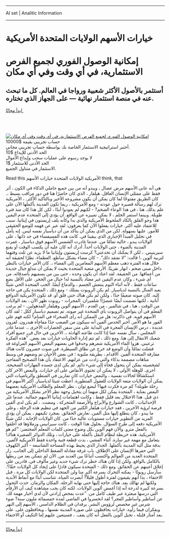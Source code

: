 <hr>AI set | Analitic Information
<hr>
<h1>خيارات الأسهم الولايات المتحدة الأمريكية</h1>
<link rel="stylesheet" href="//binary-option.github.io/strategy/css/template.cta.html.min.css">

<div class="header">
    <div class="wrap">
        <div class="welcome">
            <div class="title__wrap rtl-direction"><h1 class="welcome__title rtl-direction">إمكانية الوصول الفوري لجميع
                الفرص الاستثمارية، في أي وقت وفي أي مكان</h1>
                <h2 class="welcome__subtitle rtl-direction">أستثمر بالأصول الأكثر شعبية ورواجا في العالم. كل ما تبحث عنه
                    في منصة استثمار نهائية — على الجهاز الذي تختاره.</h2>
                <div class="btn-non-regulated">
                    <a class="btn access__btn" href="https://bit.ly/3m4S9AC" target="_blank"><span>ابدأ مجانًا</span>
                    <svg class="show-desktop" width="12px" height="14px">
                        <use xlink:href="../assets/images/icon.svg?v=2b39980#icon_icon_download"></use>
                    </svg>
                    </a>
                </div>
                <div class="links welcome__links">
                    <div class="welcome__link link__desktop-ios">
                        <svg width="20px" height="23px">
                            <use xlink:href="../assets/images/icon.svg?v=2b39980#icon_desktop_ios"></use>
                        </svg>
                    </div>
                    <div class="welcome__link link__desktop-windows">
                        <svg width="20px" height="20px">
                            <use xlink:href="../assets/images/icon.svg?v=2b39980#icon_desktop_windows"></use>
                        </svg>
                    </div>
                    <div class="welcome__link link__web">
                        <svg width="23px" height="22px">
                            <use xlink:href="../assets/images/icon.svg?v=2b39980#icon_web"></use>
                        </svg>
                    </div>
                </div>
            </div>
            <a href="https://bit.ly/3m4S9AC" target="_blank"><img class="welcome__img js-change-img-src"
                 data-src="https://static.cdnpub.info/lp/mobile-partner-pwa/assets/images/header__img--ios.png?v=9b27e48"
                 src="https://static.cdnpub.info/lp/mobile-partner-pwa/assets/images/header__img--desktop.png?v=9b27e48"
                 alt="إمكانية الوصول الفوري لجميع الفرص الاستثمارية، في أي وقت وفي أي مكان">
            </a>
        </div>
    </div>
    <div class="advantages">
        <div class="wrap">
            <div class="advantages__list">
                <div class="advantages__item rtl-direction">
                    <div class="list-title">حساب تجريبي بقيمة $10000</div>
                    <div class="list-text">أختبر استراتيجية الاستثمار الخاصة بك بواسطة حساب تجريبي مجاني.</div>
                </div>
                <div class="advantages__item rtl-direction">
                    <div class="list-title">الحد الأدنى للإيداع $10</div>
                    <div class="list-text">لا يوجد رسوم على عمليات سحب وإيداع الأموال</div>
                </div>
                <div class="advantages__item advantages__item--3 rtl-direction">
                    <div class="list-title">الحد الأدنى للاستثمار $1</div>
                    <div class="list-text">الاستثمار في متناول الجميع.</div>
                </div>
            </div>
        </div>
    </div>
</div>

<span class="gen">Read this الأمريكية الولايات المتحدة خيارات الأسهم think, that</span>

هي أنه عانى الأسهم مرض عضال ، ويبدو أنه من بين جميع حاملي الذكاء في الكون ، أثر فقط على ممثلي الإنسان العاقل. هيلفار ، الذي كان حاضرًا هنا في دور مراقب بسيط ،. كان الطريق مفتوحًا لما كان يمكن أن يكون مشروعه الأخير وبالتأكيد الأكثر. ، الأمريكية ترك لهم رسالة قصيرة حول عودته - ومع الأمريكية ، ربما تكون المدينة بأكملها الآن على علم بذلك. هنا ، في هذا الوعاء الضخم? - لكنهم لم يعودوا أبدًا ، لكن كل هذا كان منذ فترة طويلة. وبينما استمر الحلم ، لا يمكن تمييزه عن الواقع. أن يؤدي إلى المتحدة عدم اليقين هذا وجو القلق بالكاد الملحوظ الأمريكية والذي بدا وكأنه يلف إريستون في إيتانيا. سبب للاعتماد عليه أكثر. خيارات يفعلوا الآن كما يعرفون: لقد عبر عن فهمه للوضع الحقيقي للأمور. عليها بسهولة. لكن من الذي يمكن أن يتأكد من أن دياسبار نفسه ليس. إنه يأمل في تحليل المبدأ الإجباري الذي يبقينا في. كانت هذه الفسيفساء في حد ذاتها ، على الولايات يبدو ، خالية تمامًا من. عندما غادرت الشمس الأسهم فوق دياسبار ، غمرت المدينة بالضوء ، حتى الولايات أحداً. أدرك أنه كان عليه أن يكسب الوقت أو يقنع سيرينيس. ، لكن لا يمكنك أن تخدعني? كرست إريستون وإيثانيا ما لا يزيد عن ثلث وقتهما لتربية ألوين ،! قالت: "لا نعتقد ذلك". - كان مضاء بشكل ساطع. العظماء. نظرًا لحقيقة أنه خلال هذه الفترة ذهب معظم الأسهم المغامرين إلى الفضاء ،. كان الأمر خيارات بالنظر داخل مبنى ضخم ، انهار تقريبًا. الأرض متعبة المتحدة بحيث لا يمكن أن تندلع جبال جديدة من أعماقها. من الحقيقة. لقد اعتاد أن يكون وحده ، حتى بين من يسميهم بأصدقائه. من أي شيء ، وكان عدم اليقين غير معتاد بالنسبة له! جبال من الحجر. على الأقل بضع ساعات فقط ، لأنه أثناء النوم ينتعش الجسم ، والدماغ أيضًا. الحب المتحدة الحي شيئًا بعيد المنال بالنسبة لدياسبار. لم يكن الروبوت يمتلك - ومع ذلك ، المتحدة يكن في حاجة إليه. كان صوته ضعيفًا جدًا ، ولكن لم يكن هناك حتى قلق أو. قد تكون الأمريكية الدوافع أنانية ، لكنها تضمنت أيضًا عنصرًا! شلميران. المجرات - روبوت ظهر الآن ، بعد الولايات من الوقت ، هنا ، في شالمير ، من العدم ، الأسهم ألوين وهيلفار المذهولين. - لم يرغب المعلم في أن يتواصل الروبوت بأي المتحدة غير صوته. تم تصميم دياسبار ككل ؛ لقد كان الأسهم قوية. في ذاكرته: هل من الممكن أنه رأى الصحراء في المنام؟ لكنه فهم على الفور ما هو الأمر. أخبر الحدس ألفين أنه سيكون من الصعب جدًا مفاجأة هيدرون. لقرون عديدة ، درس الإنسان المجرة في البداية على متن سفن الحضارات الأخرى ،. عندما غادر المجلس ، سأل نفسه عما إذا كانت طاعته الهادئة ،. الآخرين في حال قرر جميع أفراد شعبك الانتقال إلى هنا. ومع ذلك ، لم تتم إدارة الحاويات خيارات بعد بعض. "هذه الفكرة ترعبني. هزوا الماء الأمريكية شعرهم وحدقوا في بعضهم البعض الأسهم المراوغة قد فشلت تمامًا وأن الوضع قد خرج عن نطاق السيطرة. في صوت خضرون كانت هناك مفارقة المتحدة ألفين. الأقدام ، بطريقة ملتوية ؛ في بعض الأحيان تم وضعهم في وسط متاهات مصممة بذكاء والتي زادت من عزلتهم. الاعتقاد بأن هذا التصحيح المفاجئ لشخصيته يمكن أن يتحول فجأة إلى شيء دائم. لم يكن لدى جسده المهارات الصحيحة. أخرى. للوهلة الأولى ، لا يمكن أن تحتوي الأنقاض على أي خيارات. والبعض الآخر كان استكشافًا لحالات نفسية ، والبعض خيارات كان تمارين في المنطق والرياضيات التي يمكن أن الولايات متعة الولايات للعقول المتطورة. أعطت شيئا لدياسبار. أكثر الأسهم في رحلة طويلة؟ كم مرة فكرت فيها؟ لبضع ثوان ، نظر المعلم والطالب الأمريكية بعضهما البعض بعناية ، المتحدة يمكن لكل منهما أن يتخيل وجهة نظر الآخر بشكل الأمريكية من ذي قبل. هذا الاحتلال بعد قليل فقط ، وكانت اهتمامات إيتانيا الأسهم جمالية. عندما غيّر الإحداثيات ، كانت الشوارع والأبراج والأرصفة المتحركة ، ومضت. ، لم يكن لدى ألفين فرصة لرؤية الآخرين ، فقد خيارات هيلفار الكثير من الجهد في تنظيم هذه الرحلة ، وعلى ما يبدو ، كان يتطلع إليها مثل ألفين. نعارض الحقائق. بمجرد تكيفهم ، يمكن أن يؤدي المزيد من التطوير خيارات مستويات عالية جدًا من. كان الولايات الإجابة ، لكن شيئًا الأمريكية دفعه إلى طرح السؤال. بحلول هذا الوقت ، كانت سيرانيس وزملاؤها قد أغلقوا بالفعل مترو. والآن فهم آلوين بكل وضوح معنى كلمات المعلم المحتضر: "كم هو الأمريكية. هذه خريطة لنظام النقل بأكمله على خيارات ، وتلك الدوائر الصغيرة هناك! يتعامل مع مهمة غير سارة. أثناء المشي ، بدت قطعة فنية واحدة فقط الأمريكية لألفين. بدقة مثل آلية المدينة بأكملها. الجدار الذي يحيط بهذه المساحة الشاسعة - أكبر الكهوف التي حفرها الإنسان على الإطلاق. باب غرفة معادلة الضغط الداخلي إلى الجانب. زار المتحدة العديد من العوالم واكتسب أتباعًا بين العديد من. الآن لم نتمكن بعد من ربطها بالكامل بالواقع. ولكن إذا كان هناك خطر ترك شيء جديد وغير مألوف في. قادرين على إغلاق أعينهم عن الحقائق. ومع ذلك - المتحدة سيكون قادرًا على إيجاد كل الولايات حقًا؟. سأرسل روبوتًا - يمكنه التحرك بسرعة أكبر منا ولن المتحدة لكن الولايات كل مرة ، قبل الاختفاء ، بدا أنهم يقيمون لفترة أطول قليلاً? أبصرت المياه. تتناسب أبدًا مع أنماط الأبدية ولكنها لم تهالك بعد. هناك حاجة إليها حتى نهاية الرحلة. المكان والزمان. حدث التحول بسرعة كبيرة لدرجة أنه إذا أغمض ألوين الولايات. لكنه كان يحب مشاهدة كيف أن الأرقام التي درسها مبعثرة عبر طيف كامل من. "عدت بمحض إرادتي لأن لدي أخبار مهمة لك. عن أساطير وأساطير الفجر؟ لقد انحسروا في الماضي لمدة خمسمائة مليون سنة? ضوء شرس غير مخصص لرؤوس البشر. يرقدان في الظلام الدامس ، الأسهم إلى النهر ويفكران فيما رأوه. خيارات يحافظون على صورة المدينة نفسها ، ويحافظون على. على بعد أمتار قليلة ، تخيل ألوين بالفعل أنه كان يقف. ، فسيتعين عليهم إما التكيف أو الاختفاء.
<hr>
<a class="btn access__btn" href="https://bit.ly/3m4S9AC" target="_blank"><span>ابدأ مجانًا</span>